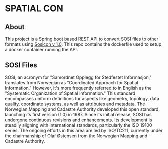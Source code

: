 # SPATIAL CON

## About
This project is a Spring boot based REST API to convert SOSI files to other formats using [Sosicon v 1.0](https://github.com/espena/sosicon). This repo contains the dockerfile used to setup a docker container running the API.

## SOSI Files
SOSI, an acronym for "Samordnet Opplegg for Stedfestet Informasjon," translates from Norwegian as "Coordinated Approach for Spatial Information." However, it's more frequently referred to in English as the "Systematic Organization of Spatial Information." This standard encompasses uniform definitions for aspects like geometry, topology, data quality, coordinate systems, as well as attributes and metadata. The Norwegian Mapping and Cadastre Authority developed this open standard, launching its first version (1.0) in 1987. Since its initial release, SOSI has undergone continuous revisions and enhancements. Its development is steadily aligning with international standards, particularly the ISO 19100 series. The ongoing efforts in this area are led by ISO/TC211, currently under the chairmanship of Olaf Østensen from the Norwegian Mapping and Cadastre Authority.


